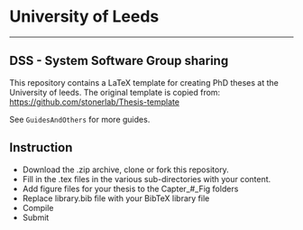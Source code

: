 # University of Leeds

---------------------------

## DSS - System Software Group sharing

This repository contains a LaTeX template for creating PhD theses at the University of leeds. The original template is copied from: https://github.com/stonerlab/Thesis-template

See `GuidesAndOthers` for more guides.

## Instruction

- Download the .zip archive, clone or fork this repository.
- Fill in the .tex files in the various sub-directories with your content.
- Add figure files for your thesis to the Capter_#_Fig folders
- Replace library.bib file with your BibTeX library file
- Compile
- Submit
